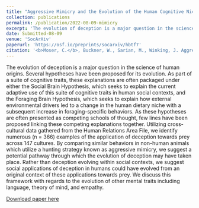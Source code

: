 ```yaml
---
title: "Aggressive Mimicry and the Evolution of the Human Cognitive Niche"
collection: publications
permalink: /publication/2022-08-09-mimicry
excerpt: 'The evolution of deception is a major question in the science of human origins. Several hypotheses have been proposed for its evolution. As part of a suite of cognitive traits, these explanations are often packaged under either the Social Brain Hypothesis, which seeks to explain the current adaptive use of this suite of cognitive traits in human social contexts, and the Foraging Brain Hypothesis, which seeks to explain how external environmental drivers led to a change in the human dietary niche with a subsequent increase in foraging-specific behaviors. As these hypotheses are often presented as competing schools of thought, few lines have been proposed linking these competing explanations together. Utilizing cross-cultural data gathered from the Human Relations Area File, we identify numerous (n = 366) examples of the application of deception towards prey across 147 cultures. By comparing similar behaviors in non-human animals which utilize a hunting strategy known as aggressive mimicry, we suggest a potential pathway through which the evolution of deception may have taken place. Rather than deception evolving within social contexts, we suggest social applications of deception in humans could have evolved from an original context of these applications towards prey. We discuss this framework with regards to the evolution of other mental traits including language, theory of mind, and empathy.'
date: Submitted-08-09
venue: 'SocArXiv'
paperurl: 'https://osf.io/preprints/socarxiv/hbtf7'
citation: '<b>Moser, C.</b>, Buckner, W., Sarian, M., Winking, J. Aggressive Mimicry and the Evolution of the Human Cognitive Niche. <i>Submitted.</i>'
---
```

The evolution of deception is a major question in the science of human origins. Several hypotheses have been proposed for its evolution. As part of a suite of cognitive traits, these explanations are often packaged under either the Social Brain Hypothesis, which seeks to explain the current adaptive use of this suite of cognitive traits in human social contexts, and the Foraging Brain Hypothesis, which seeks to explain how external environmental drivers led to a change in the human dietary niche with a subsequent increase in foraging-specific behaviors. As these hypotheses are often presented as competing schools of thought, few lines have been proposed linking these competing explanations together. Utilizing cross-cultural data gathered from the Human Relations Area File, we identify numerous (n = 366) examples of the application of deception towards prey across 147 cultures. By comparing similar behaviors in non-human animals which utilize a hunting strategy known as aggressive mimicry, we suggest a potential pathway through which the evolution of deception may have taken place. Rather than deception evolving within social contexts, we suggest social applications of deception in humans could have evolved from an original context of these applications towards prey. We discuss this framework with regards to the evolution of other mental traits including language, theory of mind, and empathy.

[Download paper here](http://culturologies.co/files/mimicry.pdf)